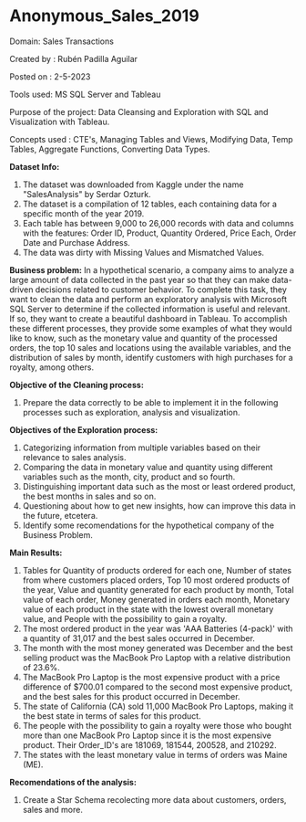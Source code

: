 # Anonymous_Sales_2019
Domain: Sales Transactions

Created by : Rubén Padilla Aguilar

Posted on : 2-5-2023

Tools used: MS SQL Server and Tableau

Purpose of the project: Data Cleansing and Exploration with SQL and Visualization with Tableau.

Concepts used : CTE's, Managing Tables and Views, Modifying Data, Temp Tables, Aggregate Functions, Converting Data Types.

**Dataset Info:**
1. The dataset was downloaded from Kaggle under the name "SalesAnalysis" by Serdar Ozturk.
2. The dataset is a compilation of 12 tables, each containing data for a specific month of the year 2019.
3. Each table has between 9,000 to 26,000 records with data and columns with the features: Order ID, Product, Quantity Ordered, Price Each, Order Date and Purchase Address.
4. The data was dirty with Missing Values and Mismatched Values.

**Business problem:**
In a hypothetical scenario, a company aims to analyze a large amount of data collected in the past year so that they can make data-driven decisions related to customer behavior. To complete this task, they want to clean the data and perform an exploratory analysis with Microsoft SQL Server to determine if the collected information is useful and relevant. If so, they want to create a beautiful dashboard in Tableau. To accomplish these different processes, they provide some examples of what they would like to know, such as the monetary value and quantity of the processed orders, the top 10 sales and locations using the available variables, and the distribution of sales by month, identify customers with high purchases for a royalty, among others.

**Objective of the Cleaning process:**
1. Prepare the data correctly to be able to implement it in the following processes such as exploration, analysis and visualization.

**Objectives of the Exploration process:**
1. Categorizing information from multiple variables based on their relevance to sales analysis.
2. Comparing the data in monetary value and quantity using different variables such as the month, city, product and so fourth.
3. Distinguishing important data such as the most or least ordered product, the best months in sales and so on.
4. Questioning about how to get new insights, how can improve this data in the future, etcetera.
5. Identify some recomendations for the hypothetical company of the Business Problem.

**Main Results:**
1. Tables for Quantity of products ordered for each one, Number of states from where customers placed orders, Top 10 most ordered products of the year, Value and quantity generated for each product by month, Total value of each order, Money generated in orders each month, Monetary value of each product in the state with the lowest overall monetary value, and People with the possibility to gain a royalty.
2. The most ordered product in the year was 'AAA Batteries (4-pack)' with a quantity of 31,017 and the best sales occurred in December.
3. The month with the most money generated was December and the best selling product was the MacBook Pro Laptop with a relative distribution of 23.6%.
4. The MacBook Pro Laptop is the most expensive product with a price difference of $700.01 compared to the second most expensive product, and the best sales for this product occurred in December.
5. The state of California (CA) sold 11,000 MacBook Pro Laptops, making it the best state in terms of sales for this product.
6. The people with the possibility to gain a royalty were those who bought more than one MacBook Pro Laptop since it is the most expensive product. Their Order_ID's are 181069, 181544, 200528, and 210292.
7. The states with the least monetary value in terms of orders was Maine (ME).

**Recomendations of the analysis:**
1. Create a Star Schema recolecting more data about customers, orders, sales and more.
